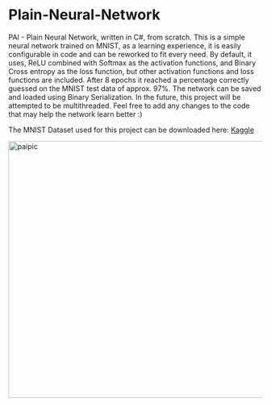 # Plain-Neural-Network
PAI - Plain Neural Network, written in C#, from scratch.
This is a simple neural network trained on MNIST, as a learning experience, it is easily configurable in code and can be reworked to fit every need.
By default, it uses, ReLU combined with Softmax as the activation functions, and Binary Cross entropy as the loss function, but other activation functions and loss functions are included.
After 8 epochs it reached a percentage correctly guessed on the MNIST test data of approx. 97%.
The network can be saved and loaded using Binary Serialization.
In the future, this project will be attempted to be multithreaded.
Feel free to add any changes to the code that may help the network learn better :)


The MNIST Dataset used for this project can be downloaded here: [Kaggle](https://www.kaggle.com/datasets/oddrationale/mnist-in-csv)

<img width="510" alt="paipic" src="https://github.com/AreOlsen/Plain-Neural-Network/assets/58704301/eaff9bd8-4ed0-4eb0-a867-408890094887">
